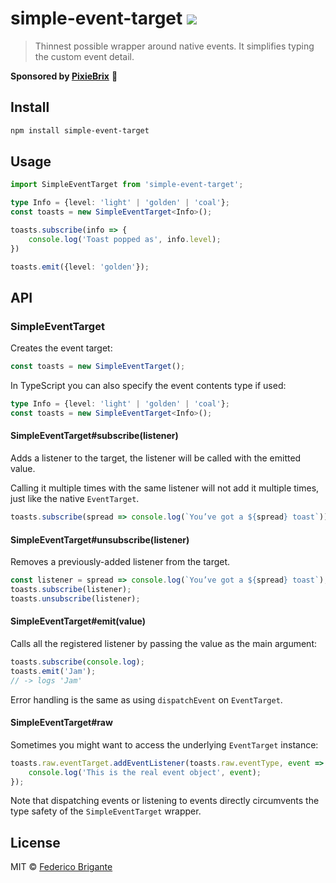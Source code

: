 # simple-event-target [![][badge-gzip]][link-bundlephobia]

[badge-gzip]: https://img.shields.io/bundlephobia/minzip/simple-event-target.svg?label=gzipped
[link-bundlephobia]: https://bundlephobia.com/result?p=simple-event-target

> Thinnest possible wrapper around native events. It simplifies typing the custom event detail.

**Sponsored by [PixieBrix](https://www.pixiebrix.com)** :tada:

## Install

```sh
npm install simple-event-target
```

## Usage

```ts
import SimpleEventTarget from 'simple-event-target';

type Info = {level: 'light' | 'golden' | 'coal'};
const toasts = new SimpleEventTarget<Info>();

toasts.subscribe(info => {
	console.log('Toast popped as', info.level);
})

toasts.emit({level: 'golden'});
```

## API

### SimpleEventTarget

Creates the event target:

```js
const toasts = new SimpleEventTarget();
```

In TypeScript you can also specify the event contents type if used:

```ts
type Info = {level: 'light' | 'golden' | 'coal'};
const toasts = new SimpleEventTarget<Info>();
```

#### SimpleEventTarget#subscribe(listener)

Adds a listener to the target, the listener will be called with the emitted value.

Calling it multiple times with the same listener will not add it multiple times, just like the native `EventTarget`.

```ts
toasts.subscribe(spread => console.log(`You’ve got a ${spread} toast`));
```

#### SimpleEventTarget#unsubscribe(listener)

Removes a previously-added listener from the target.


```ts
const listener = spread => console.log(`You’ve got a ${spread} toast`);
toasts.subscribe(listener);
toasts.unsubscribe(listener);
```

#### SimpleEventTarget#emit(value)

Calls all the registered listener by passing the value as the main argument:

```js
toasts.subscribe(console.log);
toasts.emit('Jam');
// -> logs 'Jam'
```

Error handling is the same as using `dispatchEvent` on `EventTarget`.

#### SimpleEventTarget#raw

Sometimes you might want to access the underlying `EventTarget` instance:

```js
toasts.raw.eventTarget.addEventListener(toasts.raw.eventType, event => {
	console.log('This is the real event object', event);
});
```

Note that dispatching events or listening to events directly circumvents the type safety of the `SimpleEventTarget` wrapper.

## License

MIT © [Federico Brigante](https://fregante.com)
